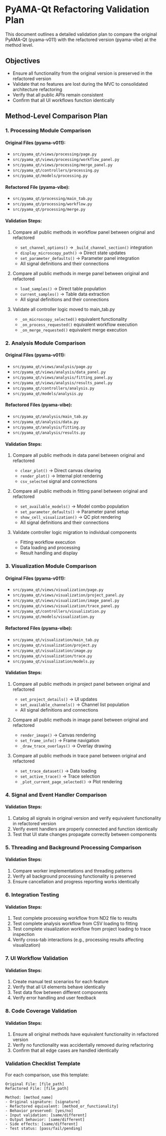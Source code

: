 # PyAMA-Qt Refactoring Validation Plan

This document outlines a detailed validation plan to compare the original PyAMA-Qt (pyama-v011) with the refactored version (pyama-vibe) at the method level.

## Objectives
- Ensure all functionality from the original version is preserved in the refactored version
- Validate that no features are lost during the MVC to consolidated architecture refactoring
- Verify that all public APIs remain consistent
- Confirm that all UI workflows function identically

## Method-Level Comparison Plan

### 1. Processing Module Comparison

#### Original Files (pyama-v011):
- `src/pyama_qt/views/processing/page.py`
- `src/pyama_qt/views/processing/workflow_panel.py` 
- `src/pyama_qt/views/processing/merge_panel.py`
- `src/pyama_qt/controllers/processing.py`
- `src/pyama_qt/models/processing.py`

#### Refactored File (pyama-vibe):
- `src/pyama_qt/processing/main_tab.py`
- `src/pyama_qt/processing/workflow.py`
- `src/pyama_qt/processing/merge.py`

#### Validation Steps:
1. Compare all public methods in workflow panel between original and refactored
   - `set_channel_options()` → `_build_channel_section()` integration
   - `display_microscopy_path()` → Direct state updates
   - `set_parameter_defaults()` → Parameter panel integration
   - All signal definitions and their connections

2. Compare all public methods in merge panel between original and refactored
   - `load_samples()` → Direct table population
   - `current_samples()` → Table data extraction
   - All signal definitions and their connections

3. Validate all controller logic moved to main_tab.py
   - `_on_microscopy_selected()` equivalent functionality
   - `_on_process_requested()` equivalent workflow execution
   - `_on_merge_requested()` equivalent merge execution

### 2. Analysis Module Comparison

#### Original Files (pyama-v011):
- `src/pyama_qt/views/analysis/page.py`
- `src/pyama_qt/views/analysis/data_panel.py`
- `src/pyama_qt/views/analysis/fitting_panel.py`
- `src/pyama_qt/views/analysis/results_panel.py`
- `src/pyama_qt/controllers/analysis.py`
- `src/pyama_qt/models/analysis.py`

#### Refactored Files (pyama-vibe):
- `src/pyama_qt/analysis/main_tab.py`
- `src/pyama_qt/analysis/data.py`
- `src/pyama_qt/analysis/fitting.py`
- `src/pyama_qt/analysis/results.py`

#### Validation Steps:
1. Compare all public methods in data panel between original and refactored
   - `clear_plot()` → Direct canvas clearing
   - `render_plot()` → Internal plot rendering
   - `csv_selected` signal and connections

2. Compare all public methods in fitting panel between original and refactored
   - `set_available_models()` → Model combo population
   - `set_parameter_defaults()` → Parameter panel setup
   - `show_cell_visualization()` → QC plot rendering
   - All signal definitions and their connections

3. Validate controller logic migration to individual components
   - Fitting workflow execution
   - Data loading and processing
   - Result handling and display

### 3. Visualization Module Comparison

#### Original Files (pyama-v011):
- `src/pyama_qt/views/visualization/page.py`
- `src/pyama_qt/views/visualization/project_panel.py`
- `src/pyama_qt/views/visualization/image_panel.py`
- `src/pyama_qt/views/visualization/trace_panel.py`
- `src/pyama_qt/controllers/visualization.py`
- `src/pyama_qt/models/visualization.py`

#### Refactored Files (pyama-vibe):
- `src/pyama_qt/visualization/main_tab.py`
- `src/pyama_qt/visualization/project.py`
- `src/pyama_qt/visualization/image.py`
- `src/pyama_qt/visualization/trace.py`
- `src/pyama_qt/visualization/models.py`

#### Validation Steps:
1. Compare all public methods in project panel between original and refactored
   - `set_project_details()` → UI updates
   - `set_available_channels()` → Channel list population
   - All signal definitions and connections

2. Compare all public methods in image panel between original and refactored
   - `render_image()` → Canvas rendering
   - `set_frame_info()` → Frame navigation
   - `_draw_trace_overlays()` → Overlay drawing

3. Compare all public methods in trace panel between original and refactored
   - `set_trace_dataset()` → Data loading
   - `set_active_trace()` → Trace selection
   - `_plot_current_page_selected()` → Plot rendering

### 4. Signal and Event Handler Comparison

#### Validation Steps:
1. Catalog all signals in original version and verify equivalent functionality in refactored version
2. Verify event handlers are properly connected and function identically
3. Test that UI state changes propagate correctly between components

### 5. Threading and Background Processing Comparison

#### Validation Steps:
1. Compare worker implementations and threading patterns
2. Verify all background processing functionality is preserved
3. Ensure cancellation and progress reporting works identically

### 6. Integration Testing

#### Validation Steps:
1. Test complete processing workflow from ND2 file to results
2. Test complete analysis workflow from CSV loading to fitting
3. Test complete visualization workflow from project loading to trace inspection
4. Verify cross-tab interactions (e.g., processing results affecting visualization)

### 7. UI Workflow Validation

#### Validation Steps:
1. Create manual test scenarios for each feature
2. Verify that all UI elements behave identically
3. Test data flow between different components
4. Verify error handling and user feedback

### 8. Code Coverage Validation

#### Validation Steps:
1. Ensure all original methods have equivalent functionality in refactored version
2. Verify no functionality was accidentally removed during refactoring
3. Confirm that all edge cases are handled identically

### Validation Checklist Template

For each comparison, use this template:

```
Original File: [file_path]
Refactored File: [file_path]

Method: [method_name]
- Original signature: [signature]
- Refactored equivalent: [method_or_functionality]
- Behavior preserved: [yes/no]
- Input validation: [same/different]
- Output behavior: [same/different]
- Side effects: [same/different]
- Test status: [pass/fail/pending]
```